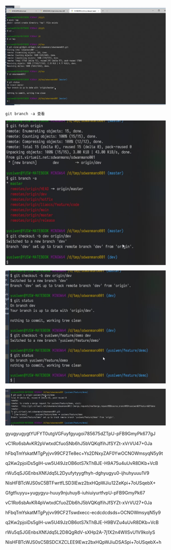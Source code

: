 ![image-20201229140849306](img/git/image-20201229140849306.png)

```shell
git branch -a 查看
```

![image-20201229141836296](img/git/image-20201229141836296.png)

![image-20201229142000458](img/git/image-20201229142000458.png)

<img src="img/git/image-20201229142227816.png" alt="image-20201229142227816" style="zoom:80%;" />

gyugyugygtYUFYT0utgVGFuyfgyugoi785675dZTpU-pFB9GmyPk677gJ

vC1Ro6sbAvKR2pVwtxdCfuoSNb6hJ5bVQKqlfihJfSYZt-xVrVU47+0Ja

hFbqTmYskatMTgPyjvv99CF2Te8ec+Ys2DNxyZAF0YwOCNOWmsyqN5y9t

q2Kw2pjoiDs5gIH-uw5U49JzOB6otS7kThBJE-H9A75u4uUvR8DKb+VcB

rWu5qSJGEnbsXNfJdq5L2Dyufytyygfhyh-dghyugyu0-ijhuhyuuu1V9

NisHFBTcWJS0sC5BTFwrtfLSD3lEwz2bxHQpWJiu12ZeKpi+7oUSqebX+

Gfgtfiuyyu+yugygyu-huuy9njuhuy8-iuhiuiyurtfvpU-pFB9GmyPk67

vC1Ro6sbAvKR4pVwtxdCfuoZDb6hJ5bVQKqlfihJfSYZt-xVrVU27+0Ja

hFbqTmYskatMTgPyjvv99CF2Tswdxecc-ecdcdcdsds+OCNOWmsyqN5y9

q2Kw2pjoiDs5gIH-uw5U49JzOB6otS7kThBJE-H9BVZu4uUvR8DKb+VcB

rWu5qSJGEnbsXNfJdq5L2D8QgRdV-sXHp2A-7j1X2n4WIISvU1V9koIyS

NisHFBTcWJS0sC5BSDCXZCLEE9lEwz2bxHQpWJiuDSASpi+7oUSqebX+h